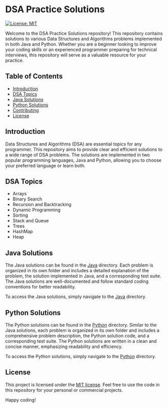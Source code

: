 # DSA Practice Solutions

[![License: MIT](https://img.shields.io/badge/License-MIT-yellow.svg)](https://opensource.org/licenses/MIT)

Welcome to the DSA Practice Solutions repository! This repository contains solutions to various Data Structures and Algorithms problems implemented in both Java and Python. Whether you are a beginner looking to improve your coding skills or an experienced programmer preparing for technical interviews, this repository will serve as a valuable resource for your practice.

## Table of Contents

- [Introduction](#introduction)
- [DSA Topics](#dsa-topics)
- [Java Solutions](#java-solutions)
- [Python Solutions](#python-solutions)
- [Contributing](#contributing)
- [License](#license)

## Introduction

Data Structures and Algorithms (DSA) are essential topics for any programmer. This repository aims to provide clear and efficient solutions to a wide range of DSA problems. The solutions are implemented in two popular programming languages, Java and Python, allowing you to choose your preferred language or learn both.

## DSA Topics

- Arrays
- Binary Search
- Recursion and Backtracking
- Dynamic Programming
- Sorting
- Stack and Queue
- Trees
- HashMap
- Heap

## Java Solutions

The Java solutions can be found in the [Java](./Java/src) directory. Each problem is organized in its own folder and includes a detailed explanation of the problem, the solution implemented in Java, and a corresponding test suite. The Java solutions are well-documented and follow standard coding conventions for better readability.

To access the Java solutions, simply navigate to the [Java](./Java) directory.

## Python Solutions

The Python solutions can be found in the [Python](./Python) directory. Similar to the Java solutions, each problem is organized in its own folder and includes a comprehensive problem description, the Python solution code, and a corresponding test suite. The Python solutions are written in a clean and concise manner, emphasizing readability and efficiency.

To access the Python solutions, simply navigate to the [Python](./Python) directory.

## License

This project is licensed under the [MIT license](./LICENSE). Feel free to use the code in this repository for your personal or commercial projects.

Happy coding!
